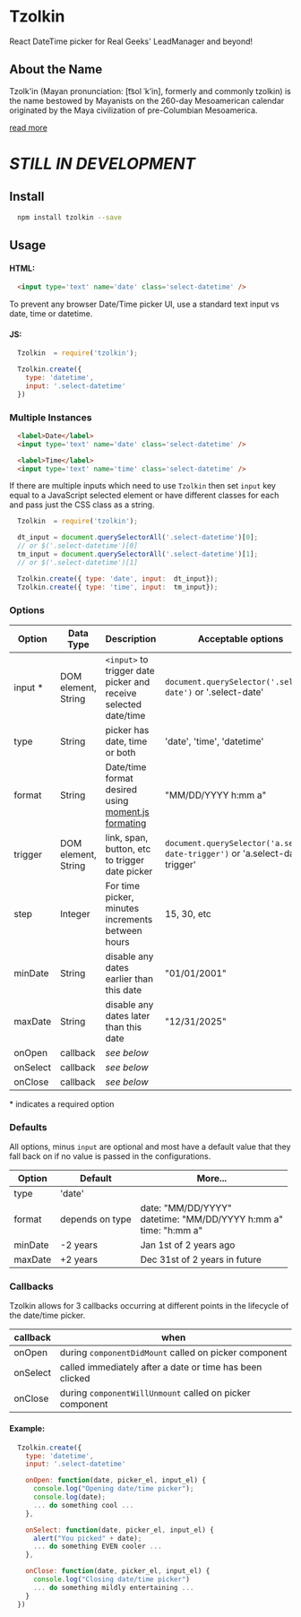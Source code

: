 # Tzolkin
React DateTime picker for Real Geeks' LeadManager and beyond!

## About the Name

Tzolk'in (Mayan pronunciation: [t͡sol ˈkʼin], formerly and commonly tzolkin) is the name bestowed by Mayanists on the 260-day Mesoamerican calendar originated by the Maya civilization of pre-Columbian Mesoamerica.

[read more](https://en.wikipedia.org/wiki/Tzolk%27in)

# *STILL IN DEVELOPMENT*

## Install

```bash
  npm install tzolkin --save
```

## Usage

#### HTML:

```html
  <input type='text' name='date' class='select-datetime' />
```

To prevent any browser Date/Time picker UI, use a standard text input vs date, time or datetime.

#### JS: 

```javascript
  Tzolkin  = require('tzolkin');

  Tzolkin.create({
    type: 'datetime',
    input: '.select-datetime'
  })
```


### Multiple Instances

```html
  <label>Date</label>
  <input type='text' name='date' class='select-datetime' />

  <label>Time</label>
  <input type='text' name='time' class='select-datetime' />
```

If there are multiple inputs which need to use `Tzolkin` then set `input` key equal to a JavaScript selected element or have different classes for each and pass just the CSS class as a string.

```javascript
  Tzolkin  = require('tzolkin');

  dt_input = document.querySelectorAll('.select-datetime')[0];
  // or $('.select-datetime')[0]
  tm_input = document.querySelectorAll('.select-datetime')[1];
  // or $('.select-datetime')[1]

  Tzolkin.create({ type: 'date', input:  dt_input});
  Tzolkin.create({ type: 'time', input:  tm_input});
```




### Options

| Option  | Data Type  | Description                    | Acceptable options |
|---------|------------|--------------------------------|--------------------|
| input * | DOM element, String | `<input>` to trigger date picker and receive selected date/time | `document.querySelector('.select-date')` or '.select-date' |
| type   | String     | picker has date, time or both  | 'date', 'time', 'datetime' |
| format  | String | Date/time format desired using [moment.js formating](http://momentjs.com/docs/#/displaying/format/) | "MM/DD/YYYY h:mm a" |
| trigger | DOM element, String | link, span, button, etc to trigger date picker | `document.querySelector('a.select-date-trigger')` or 'a.select-date-trigger' |
| step | Integer | For time picker, minutes increments between hours | 15, 30, etc |
| minDate | String | disable any dates earlier than this date | "01/01/2001" |
| maxDate | String | disable any dates later than this date | "12/31/2025" |
| onOpen  | callback | _see below_ | |
| onSelect | callback | _see below_ | |
| onClose | callback | _see below_ | |

\* indicates a required option

### Defaults

All options, minus `input` are optional and most have a default value that they fall back on if no value is passed in the configurations.

| Option | Default         | More... |
|--------|-----------------|---------|
| type   | 'date'          |         |
| format | depends on type | date: "MM/DD/YYYY" <br /> datetime: "MM/DD/YYYY h:mm a" <br /> time: "h:mm a" |
| minDate | -2 years | Jan 1st of 2 years ago |
| maxDate | +2 years | Dec 31st of 2 years in future |

### Callbacks

Tzolkin allows for 3 callbacks occurring at different points in the lifecycle of the date/time picker.

| callback | when                                                         |
|----------|--------------------------------------------------------------|
| onOpen   | during `componentDidMount` called on picker component        |
| onSelect | called immediately after a date or time has been clicked     |
| onClose  | during `componentWillUnmount` called on picker component     |

#### Example:

```javascript
  Tzolkin.create({
    type: 'datetime',
    input: '.select-datetime'

    onOpen: function(date, picker_el, input_el) {
      console.log("Opening date/time picker");
      console.log(date);
      ... do something cool ...
    },

    onSelect: function(date, picker_el, input_el) {
      alert("You picked" + date);
      ... do something EVEN cooler ...
    },

    onClose: function(date, picker_el, input_el) {
      console.log("Closing date/time picker")
      ... do something mildly entertaining ...
    }
  })
```

